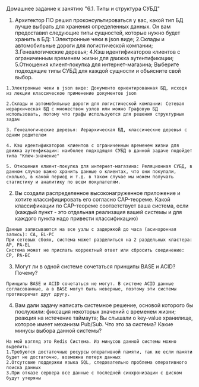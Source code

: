 Домашнее задание к занятию "6.1. Типы и структура СУБД"

1. Архитектор ПО решил проконсультироваться у вас, какой тип БД лучше выбрать для хранения определенных данных. Он вам предоставил следующие типы сущностей, которые нужно будет хранить в БД: 1.Электронные чеки в json виде; 2.Склады и автомобильные дороги для логистической компании; 3.Генеалогические деревья; 4.Кэш идентификаторов клиентов с ограниченным временем жизни для движка аутентификации; 5.Отношения клиент-покупка для интернет-магазина; Выберите подходящие типы СУБД для каждой сущности и объясните свой выбор.
```
1.Электронные чеки в json виде: Документо ориентированная БД, исходя из лекции классическое применение документов json

2.Склады и автомобильные дороги для логистической компании: Сетевая иерархическая БД с множеством узлов или можно Графовую БД  использовать, потому что графы используются для решения структурных задач

3. Генеалогические деревья: Иерархическая БД, классические деревья с одним родителем

4. Кэш идентификаторов клиентов с ограниченным временем жизни для движка аутенфикации: наиболее подходящяя СУБД в данной задаче подойдет типа "Ключ-значение" 

5. Отношения клиент-покупка для интернет-магазина: Реляционная СУБД, в данном случае важно хранить данные о клиентах, что они покупали, сколько, в какой период и т.д. в таком случае мы можем получать статистику и аналитику по всем покупателям.
```

2. Вы создали распределенное высоконагруженное приложение и хотите классифицировать его согласно CAP-теореме. Какой классификации по CAP-теореме соответствует ваша система, если (каждый пункт - это отдельная реализация вашей системы и для каждого пункта надо привести классификацию)
```
Данные записываются на все узлы с задержкой до часа (асинхронная запись): CA, EL-PC
При сетевых сбоях, система может разделиться на 2 раздельных кластера: AP, PA-EL
Система может не прислать корректный ответ или сбросить соединение: CP, PA-EC
```

3. Могут ли в одной системе сочетаться принципы BASE и ACID? Почему?
```
Принципы BASE и ACID сочетаться не могут. В системе ACID данные согласованные, а в BASE могут быть неверные, поэтому эти системы противоречат друг другу.
```

4. Вам дали задачу написать системное решение, основой которого бы послужили: фиксация некоторых значений с временем жизни; реакция на истечение таймаута; Вы слышали о key-value хранилище, которое имеет механизм Pub/Sub. Что это за система? Какие минусы выбора данной системы?
```
На мой взгляд это Redis Система. Из минусов данной системы можно выделить:
1.Требуются достаточные ресурсы оперативной памяти, так же если памяти будет не достаточно, возможна потеря данных 
2.Отсутсвие поддержки языка SQL, следовательно проблема оперативного поиска данных  
3.При отказе сервера все данные с последней синхронизации с диском будут утеряны
    
```
